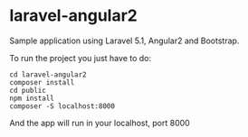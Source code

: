 # laravel-angular2

Sample application using Laravel 5.1, Angular2 and Bootstrap.

To run the project you just have to do:

    cd laravel-angular2
    composer install
    cd public
    npm install
    composer -S localhost:8000

And the app will run in your localhost, port 8000
